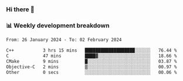 ### Hi there 👋

### 📊 Weekly development breakdown
<!--START_SECTION:waka-->

```txt
From: 26 January 2024 - To: 02 February 2024

C++           3 hrs 15 mins   ███████████████████░░░░░░   76.44 %
C             47 mins         ████▓░░░░░░░░░░░░░░░░░░░░   18.66 %
CMake         9 mins          █░░░░░░░░░░░░░░░░░░░░░░░░   03.87 %
Objective-C   2 mins          ▒░░░░░░░░░░░░░░░░░░░░░░░░   00.97 %
Other         0 secs          ░░░░░░░░░░░░░░░░░░░░░░░░░   00.06 %
```

<!--END_SECTION:waka-->
